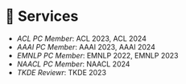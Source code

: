 # 💼 Services
- *ACL PC Member*: ACL 2023, ACL 2024
- *AAAI PC Member*: AAAI 2023, AAAI 2024
- *EMNLP PC Member*: EMNLP 2022, EMNLP 2023
- *NAACL PC Member*: NAACL 2024
- *TKDE Reviewr*: TKDE 2023